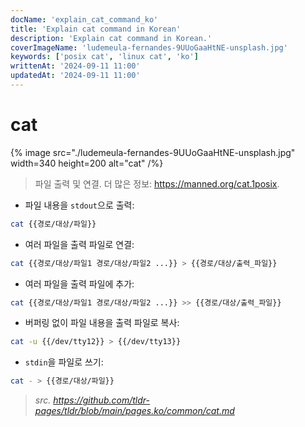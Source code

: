```yaml
---
docName: 'explain_cat_command_ko'
title: 'Explain cat command in Korean'
description: 'Explain cat command in Korean.'
coverImageName: 'ludemeula-fernandes-9UUoGaaHtNE-unsplash.jpg'
keywords: ['posix cat', 'linux cat', 'ko']
writtenAt: '2024-09-11 11:00'
updatedAt: '2024-09-11 11:00'
---
```


# cat

{% image src="./ludemeula-fernandes-9UUoGaaHtNE-unsplash.jpg" width=340 height=200 alt="cat" /%}

> 파일 출력 및 연결.
> 더 많은 정보: <https://manned.org/cat.1posix>.

- 파일 내용을 `stdout`으로 출력:

```bash
cat {{경로/대상/파일}}
```

- 여러 파일을 출력 파일로 연결:

```bash
cat {{경로/대상/파일1 경로/대상/파일2 ...}} > {{경로/대상/출력_파일}}
```

- 여러 파일을 출력 파일에 추가:

```bash
cat {{경로/대상/파일1 경로/대상/파일2 ...}} >> {{경로/대상/출력_파일}}
```

- 버퍼링 없이 파일 내용을 출력 파일로 복사:

```bash
cat -u {{/dev/tty12}} > {{/dev/tty13}}
```

- `stdin`을 파일로 쓰기:

```bash
cat - > {{경로/대상/파일}}
```

> _src. <https://github.com/tldr-pages/tldr/blob/main/pages.ko/common/cat.md>_
